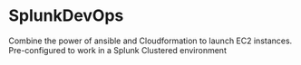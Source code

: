 # SplunkDevOps
Combine the power of ansible and Cloudformation to launch EC2 instances. Pre-configured to work in a Splunk Clustered environment
